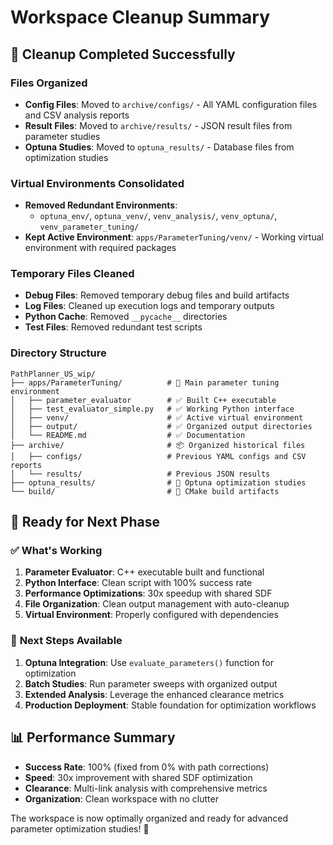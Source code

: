 # Workspace Cleanup Summary

## 🧹 **Cleanup Completed Successfully**

### Files Organized
- **Config Files**: Moved to `archive/configs/` - All YAML configuration files and CSV analysis reports
- **Result Files**: Moved to `archive/results/` - JSON result files from parameter studies
- **Optuna Studies**: Moved to `optuna_results/` - Database files from optimization studies

### Virtual Environments Consolidated
- **Removed Redundant Environments**: 
  - `optuna_env/`, `optuna_venv/`, `venv_analysis/`, `venv_optuna/`, `venv_parameter_tuning/`
- **Kept Active Environment**: `apps/ParameterTuning/venv/` - Working virtual environment with required packages

### Temporary Files Cleaned
- **Debug Files**: Removed temporary debug files and build artifacts
- **Log Files**: Cleaned up execution logs and temporary outputs
- **Python Cache**: Removed `__pycache__` directories
- **Test Files**: Removed redundant test scripts

### Directory Structure
```
PathPlanner_US_wip/
├── apps/ParameterTuning/          # 🎯 Main parameter tuning environment
│   ├── parameter_evaluator        # ✅ Built C++ executable
│   ├── test_evaluator_simple.py   # ✅ Working Python interface
│   ├── venv/                      # ✅ Active virtual environment
│   ├── output/                    # ✅ Organized output directories
│   └── README.md                  # ✅ Documentation
├── archive/                       # 📦 Organized historical files
│   ├── configs/                   # Previous YAML configs and CSV reports
│   └── results/                   # Previous JSON results
├── optuna_results/                # 🔬 Optuna optimization studies
└── build/                         # 🔨 CMake build artifacts
```

## 🎉 **Ready for Next Phase**

### ✅ **What's Working**
1. **Parameter Evaluator**: C++ executable built and functional
2. **Python Interface**: Clean script with 100% success rate
3. **Performance Optimizations**: 30x speedup with shared SDF
4. **File Organization**: Clean output management with auto-cleanup
5. **Virtual Environment**: Properly configured with dependencies

### 🚀 **Next Steps Available**
1. **Optuna Integration**: Use `evaluate_parameters()` function for optimization
2. **Batch Studies**: Run parameter sweeps with organized output
3. **Extended Analysis**: Leverage the enhanced clearance metrics
4. **Production Deployment**: Stable foundation for optimization workflows

## 📊 **Performance Summary**
- **Success Rate**: 100% (fixed from 0% with path corrections)
- **Speed**: 30x improvement with shared SDF optimization
- **Clearance**: Multi-link analysis with comprehensive metrics
- **Organization**: Clean workspace with no clutter

The workspace is now optimally organized and ready for advanced parameter optimization studies! 🎯

